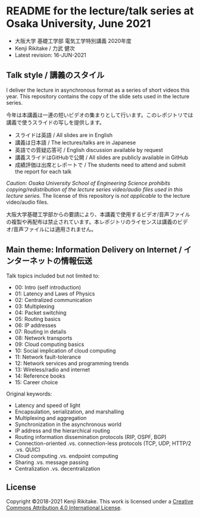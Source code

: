 # README for the lecture/talk series at Osaka University, June 2021

* 大阪大学 基礎工学部 電気工学特別講義 2020年度
* Kenji Rikitake / 力武 健次
* Latest revision: 16-JUN-2021

## Talk style / 講義のスタイル

I deliver the lecture in asynchronous format as a series of short videos this year. This repository contains the copy of the slide sets used in the lecture series.

今年は本講義は一連の短いビデオの集まりとして行います。このレポジトリでは講義で使うスライドの写しを提供します。

* スライドは英語 / All slides are in English
* 講義は日本語 / The lectures/talks are in Japanese
* 英語での質疑応答可 / English discussion available by request
* 講義スライドはGitHubで公開 / All slides are publicly available in GitHub
* 成績評価は出席とレポートで / The students need to attend and submit the report for each talk

*Caution: Osaka University School of Engineering Science prohibits copying/redistribution of the lecture series video/audio files used in this lecture series.* The license of this repository is *not applicable* to the lecture video/audio files.

大阪大学基礎工学部からの要請により、本講義で使用するビデオ/音声ファイルの複製や再配布は禁止されています。本レポジトリのライセンスは講義のビデオ/音声ファイルには適用されません。

## Main theme: Information Delivery on Internet / インターネットの情報伝送

Talk topics included but not limited to:

* 00: Intro (self introduction)
* 01: Latency and Laws of Physics
* 02: Centralized communication
* 03: Multiplexing
* 04: Packet switching
* 05: Routing basics
* 06: IP addresses
* 07: Routing in details
* 08: Network transports
* 09: Cloud computing basics
* 10: Social implication of cloud computing
* 11: Network fault-tolerance
* 12: Network services and programming trends
* 13: Wireless/radio and internet 
* 14: Reference books
* 15: Career choice

Original keywords:

* Latency and speed of light
* Encapsulation, serialization, and marshalling
* Multiplexing and aggregation
* Synchronization in the asynchronous world
* IP address and the hierarchical routing
* Routing information dissemination protocols (RIP, OSPF, BGP)
* Connection-oriented .vs. connection-less protocols (TCP, UDP, HTTP/2 .vs. QUIC)
* Cloud computing .vs. endpoint computing
* Sharing .vs. message passing
* Centralization .vs. decentralization

## License

Copyright ©2018-2021 Kenji Rikitake.
This work is licensed under a [Creative Commons Attribution 4.0 International License](https://creativecommons.org/licenses/by/4.0/).
